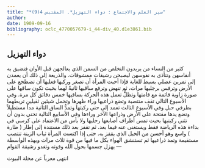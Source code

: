 ```yaml
---
title: "*سير العلم والاجتماع : دواء التهزيل*. المقتبس 4(9)"
author: 
date: 1909-09-16
bibliography: oclc_4770057679-i_44-div_40.d1e3861.bib
---
```




##  دواء التهزيل 


 كثير من النساء من يريدون التخلص من السمن الذي يعالجهن قبل الأوان فتضيق به أنفاسهن وتتأذى به نفوسهن ليصبحن رشيقات ممشوقات. والذريعة إلى ذلك أن يعمدن إلى تمرين عضلي بسيط للغاية فإذا أحبت المرأة أن تصغر وركيها فعليها أن تضطجع على الأرض وترفس برجليها مرات، ثم تنهض وترفع ساقيها ثانيةً لهما بحيث تكون ساقها على صورة زاوية قائمة مع قامتها وتظلُّ تعمل هذه الحركة بساقيها  خمس  دقائق كل مرة. وفي الأسبوع التالي تقف منتصبة وتضع ذراعيها وراء ظهرها وتحمل شيئين ثقيلين تربطهما بطرفي حبل وفي الأسبوع الثالث تعمد إلى حني ركبتها وتمدُّ الساق الثانية مداً مستطيلاً وتضع يدها مفتحة على الأرض وذراعها الآخر وراءها وفي الأسابيع التالية تحني بدون أن تثني ركبتيها بحيث تمس أطراف أصابعها رجليها ولا بأس من الاعتماد على كرسي في بداءة هذه الرياضة فقط ويستغنى عنه فيما بعد. ثم تقفز بعد ذلك مستندة إلى إطار ( طارة ) واسع وهو أحسن من الحبل الذي يقفز به. حتى إذا اكتست المرأة ثياب الزينة تنتصب مستقيمة وتمد ذراعيها ثم تستنشق الهواء بكل ما فيها من قوة  ثلاث  مرات وبهذه الواسطة يهزل جسمها بحول الله وقوته وتغدو رشيقة القوام — 

 انتهى معرباً عن مجلة  البيوت 
